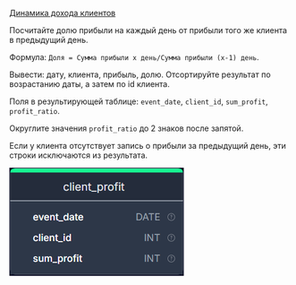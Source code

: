[Динамика дохода клиентов](https://solvit.space/coding/2959)

Посчитайте долю прибыли на каждый день от прибыли того же клиента в предыдущий день.

Формула: `Доля = Сумма прибыли x день/Сумма прибыли (x-1) день`.

Вывести: дату, клиента, прибыль, долю. Отсортируйте результат по возрастанию даты, а затем по id клиента.

Поля в результирующей таблице: `event_date`, `client_id`, `sum_profit`, `profit_ratio`.

Округлите значения `profit_ratio` до 2 знаков после запятой.

Если у клиента отсутствует запись о прибыли за предыдущий день, эти строки исключаются из результата.

![DB](./res/db_schema.png)